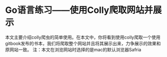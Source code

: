 # Go语言练习——使用Colly爬取网站并展示

本文主要介绍colly爬虫的简单使用。在本文中，你将看到使用colly爬取一个使用gitbook发布的书本，我们将爬取整个网站并且将其展示出来，力争展示的效果和原网站一致。
注：本文在浏览网站时选择的是mac的默认浏览器Safria